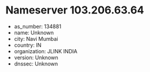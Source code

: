 # Nameserver 103.206.63.64

* as_number: 134881
* name: Unknown
* city: Navi Mumbai
* country: IN
* organization: JLINK INDIA
* version: Unknown
* dnssec: Unknown
